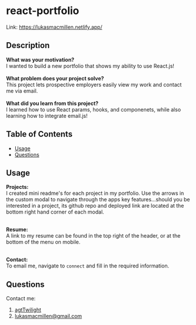 
# react-portfolio

Link: https://lukasmacmillen.netlify.app/

## Description
**What was your motivation?** <br>
I wanted to build a new portfolio that shows my ability to use React.js! <br><br>
**What problem does your project solve?** <br>
This project lets prospective employers easily view my work and contact me via email. <br><br>
**What did you learn from this project?** <br>
I learned how to use React params, hooks, and componenets, while also learning how to integrate email.js!
        
## Table of Contents
- [Usage](#usage)
- [Questions](#questions)

## Usage
<strong>Projects:</strong><br>
I created mini readme's for each project in my portfolio. Use the arrows in the custom modal to navigate through the apps key features...should you be interested in a project, its github repo and deployed link are located at the bottom right hand corner of each modal.<br><br>

<strong>Resume:</strong><br>
A link to my resume can be found in the top right of the header, or at the bottom of the menu on mobile.<br><br>

<strong>Contact:</strong> <br>
To email me, navigate to `connect` and fill in the required information.

## Questions
Contact me: 
1. [agtTwilight](https://github.com/agtTwilight)
2. [lukasmacmillen@gmail.com](mailto:lukasmacmillen@gmail.com)